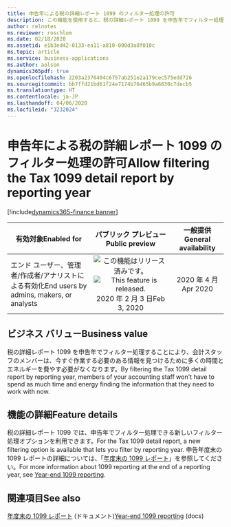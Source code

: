 ```yaml
---
title: 申告年による税の詳細レポート 1099 のフィルター処理の許可
description: この機能を使用すると、税の詳細レポート 1099 を申告年でフィルター処理できます。
author: relnotes
ms.reviewer: roschlom
ms.date: 02/18/2020
ms.assetid: e1b3ed42-0133-ea11-a810-000d3a8f010c
ms.topic: article
ms.service: business-applications
ms.author: aolson
dynamics365pdf: true
ms.openlocfilehash: 2203a2376404c6757ab251e2a179cec575edd726
ms.sourcegitcommit: bb7ffd21bd61f24e7174b76465b9a6630c7decb5
ms.translationtype: HT
ms.contentlocale: ja-JP
ms.lasthandoff: 04/06/2020
ms.locfileid: "3232024"
---
```

# <a name="allow-filtering-the-tax-1099-detail-report-by-reporting-year"></a><span data-ttu-id="d395b-103">申告年による税の詳細レポート 1099 のフィルター処理の許可</span><span class="sxs-lookup"><span data-stu-id="d395b-103">Allow filtering the Tax 1099 detail report by reporting year</span></span>
[!include[dynamics365-finance banner](../includes/dynamics365-finance.md)]

| <span data-ttu-id="d395b-104">有効対象</span><span class="sxs-lookup"><span data-stu-id="d395b-104">Enabled for</span></span>    |  <span data-ttu-id="d395b-105">パブリック プレビュー</span><span class="sxs-lookup"><span data-stu-id="d395b-105">Public preview</span></span> | <span data-ttu-id="d395b-106">一般提供</span><span class="sxs-lookup"><span data-stu-id="d395b-106">General availability</span></span> | 
| ---------- | :----------: |:----------: |
|<span data-ttu-id="d395b-107">エンド ユーザー、管理者/作成者/アナリストによる有効化</span><span class="sxs-lookup"><span data-stu-id="d395b-107">End users by admins, makers, or analysts</span></span>|<span data-ttu-id="d395b-108">![この機能はリリース済みです。](/dynamics365-release-plan/media/green-checkmark.png "この機能はリリース済みです。")</span><span class="sxs-lookup"><span data-stu-id="d395b-108">![This feature is released.](/dynamics365-release-plan/media/green-checkmark.png "This feature is released.")</span></span> <span data-ttu-id="d395b-109">2020 年 2 月 3 日</span><span class="sxs-lookup"><span data-stu-id="d395b-109">Feb 3, 2020</span></span>| <span data-ttu-id="d395b-110">2020 年 4 月</span><span class="sxs-lookup"><span data-stu-id="d395b-110">Apr 2020</span></span>|


## <a name="business-value"></a><span data-ttu-id="d395b-111">ビジネス バリュー</span><span class="sxs-lookup"><span data-stu-id="d395b-111">Business value</span></span>
<!-- bv start -->
<span data-ttu-id="d395b-112">税の詳細レポート 1099 を申告年でフィルター処理することにより、会計スタッフのメンバーは、今すぐ作業する必要のある情報を見つけるために多くの時間とエネルギーを費やす必要がなくなります。</span><span class="sxs-lookup"><span data-stu-id="d395b-112">By filtering the Tax 1099 detail report by reporting year, members of your accounting staff won't have to spend as much time and energy finding the information that they need to work with now.</span></span>
<!-- bv end -->



## <a name="feature-details"></a><span data-ttu-id="d395b-113">機能の詳細</span><span class="sxs-lookup"><span data-stu-id="d395b-113">Feature details</span></span>
<!--feature detail start -->
<span data-ttu-id="d395b-114">税の詳細レポート 1099 では、申告年でフィルター処理できる新しいフィルター処理オプションを利用できます。</span><span class="sxs-lookup"><span data-stu-id="d395b-114">For the Tax 1099 detail report, a new filtering option is available that lets you filter by reporting year.</span></span> <span data-ttu-id="d395b-115">申告年度末の 1099 レポートの詳細については、「[年度末の 1099 レポート](https://docs.microsoft.com/dynamics365/finance/localizations/noam-usa-year-end-1099-reporting)」を参照してください。</span><span class="sxs-lookup"><span data-stu-id="d395b-115">For more information about 1099 reporting at the end of a reporting year, see [Year-end 1099 reporting](https://docs.microsoft.com/dynamics365/finance/localizations/noam-usa-year-end-1099-reporting).</span></span>
<!--feature detail end -->










## <a name="see-also"></a><span data-ttu-id="d395b-116">関連項目</span><span class="sxs-lookup"><span data-stu-id="d395b-116">See also</span></span>


<!--docs start-->
<span data-ttu-id="d395b-117">[年度末の 1099 レポート](https://docs.microsoft.com/dynamics365/finance/localizations/noam-usa-year-end-1099-reporting) (ドキュメント)</span><span class="sxs-lookup"><span data-stu-id="d395b-117">[Year-end 1099 reporting](https://docs.microsoft.com/dynamics365/finance/localizations/noam-usa-year-end-1099-reporting) (docs)</span></span>
<!--docs end-->

